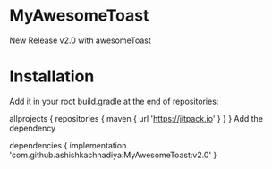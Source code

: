 # MyAwesomeToast
New Release v2.0
with awesomeToast

# Installation
Add it in your root build.gradle at the end of repositories:

allprojects {
  repositories {
    maven { url 'https://jitpack.io' }
  }
}
Add the dependency

dependencies {
    implementation 'com.github.ashishkachhadiya:MyAwesomeToast:v2.0'
}

